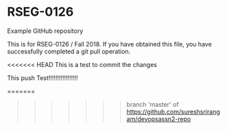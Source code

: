 # RSEG-0126
Example GitHub repository

This is for RSEG-0126 / Fall 2018. If you have obtained
this file, you have successfully completed a git pull
operation.

<<<<<<< HEAD
This is a test to commit the changes

This push Test!!!!!!!!!!!!!!!!!

=======
   
>>>>>>> branch 'master' of https://github.com/sureshsrirangam/devopsassn2-repo

